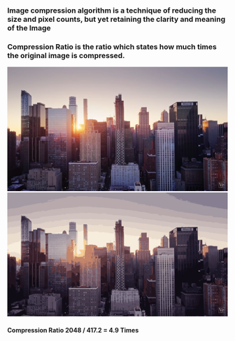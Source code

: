 ### Image compression algorithm is a technique of reducing the size and pixel counts, but yet retaining the clarity and meaning of the Image 
### Compression Ratio is the ratio which states how much times the original image is compressed. 

![](https://github.com/MANISH007700/Image_Compression/blob/master/original_image/scene.png "Original Image - 2048 kb") 
![](https://github.com/MANISH007700/Image_Compression/blob/master/compressed_image/scene_compressed.png "Compressed Image - 417.2 kb")
#### Compression Ratio 2048 / 417.2 = 4.9 Times